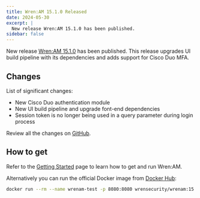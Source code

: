 ```yaml
---
title: Wren:AM 15.1.0 Released
date: 2024-05-30
excerpt: |
  New release Wren:AM 15.1.0 has been published.
sidebar: false
---
```


<Post>

New release [Wren:AM 15.1.0](https://github.com/WrenSecurity/wrenam/releases/tag/15.1.1) has been published.
This release upgrades UI build pipeline with its dependencies and adds support for Cisco Duo MFA.

## Changes

List of significant changes:

* New Cisco Duo authentication module
* New UI build pipeline and upgrade font-end dependencies
* Session token is no longer being used in a query parameter during login process

Review all the changes on [GitHub](https://github.com/WrenSecurity/wrenam/releases/15.1.1).

## How to get

Refer to the [Getting Started](https://docs.wrensecurity.org/wrenam/latest/getting-started.html) page to learn how to get and run Wren:AM.

Alternatively you can run the official Docker image from [Docker Hub](https://hub.docker.com/r/wrensecurity/wrenam):

```bash
docker run --rm --name wrenam-test -p 8080:8080 wrensecurity/wrenam:15.1.1
```

</Post>
